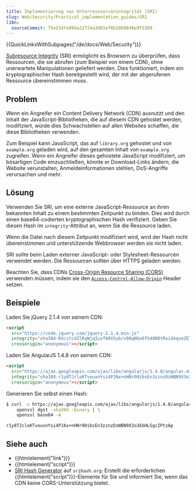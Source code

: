 ```yaml
---
title: Implementierung von Unterressourcenintegrität (SRI)
slug: Web/Security/Practical_implementation_guides/SRI
l10n:
  sourceCommit: 75e254fe894a22724a3d01ef6b20b9848e9f5309
---
```


{{QuickLinksWithSubpages("/de/docs/Web/Security")}}

[Subresource Integrity](/de/docs/Web/Security/Subresource_Integrity) (SRI) ermöglicht es Browsern zu überprüfen, dass Ressourcen, die sie abrufen (zum Beispiel von einem CDN), ohne unerwartete Manipulationen geliefert werden. Dies funktioniert, indem ein kryptographischer Hash bereitgestellt wird, der mit der abgerufenen Ressource übereinstimmen muss.

## Problem

Wenn ein Angreifer ein Content Delivery Network (CDN) ausnutzt und den Inhalt der JavaScript-Bibliotheken, die auf diesem CDN gehostet werden, modifiziert, würde dies Schwachstellen auf allen Websites schaffen, die diese Bibliotheken verwenden.

Zum Beispiel kann JavaScript, das auf `library.org` gehostet und von `example.org` geladen wird, auf den gesamten Inhalt von `example.org` zugreifen. Wenn ein Angreifer dieses gehostete JavaScript modifiziert, um bösartigen Code einzuschließen, könnte er Download-Links ändern, die Website verunstalten, Anmeldeinformationen stehlen, DoS-Angriffe verursachen und mehr.

## Lösung

Verwenden Sie SRI, um eine externe JavaScript-Ressource an ihren bekannten Inhalt zu einem bestimmten Zeitpunkt zu binden. Dies wird durch einen base64-codierten kryptographischen Hash verifiziert. Geben Sie diesen Hash im `integrity`-Attribut an, wenn Sie die Ressource laden.

Wenn die Datei nach diesem Zeitpunkt modifiziert wird, wird der Hash nicht übereinstimmen und unterstützende Webbrowser werden sie nicht laden.

SRI sollte beim Laden externer JavaScript- oder Stylesheet-Ressourcen verwendet werden. Die Ressourcen sollten über HTTPS geladen werden.

Beachten Sie, dass CDNs [Cross-Origin Resource Sharing (CORS)](/de/docs/Web/Security/Practical_implementation_guides/CORS) verwenden müssen, indem sie den [`Access-Control-Allow-Origin`](/de/docs/Web/HTTP/Headers/Access-Control-Allow-Origin) Header setzen.

## Beispiele

Laden Sie jQuery 2.1.4 von seinem CDN:

```html
<script
  src="https://code.jquery.com/jquery-2.1.4.min.js"
  integrity="sha384-R4/ztc4ZlRqWjqIuvf6RX5yb/v90qNGx6fS48N0tRxiGkqveZETq72KgDVJCp2TC"
  crossorigin="anonymous"></script>
```

Laden Sie AngularJS 1.4.8 von seinem CDN:

```html
<script
  src="https://ajax.googleapis.com/ajax/libs/angularjs/1.4.8/angular.min.js"
  integrity="sha384-r1y8TJcloKTvouxnYsi4PJAx+nHNr90ibsEn3zznzDzWBN9X3o3kbHLSgcIPtzAp"
  crossorigin="anonymous"></script>
```

Generieren Sie selbst einen Hash:

```bash
$ curl -s https://ajax.googleapis.com/ajax/libs/angularjs/1.4.8/angular.min.js | \
    openssl dgst -sha384 -binary | \
    openssl base64 -A

r1y8TJcloKTvouxnYsi4PJAx+nHNr90ibsEn3zznzDzWBN9X3o3kbHLSgcIPtzAp
```

## Siehe auch

- {{htmlelement("link")}}
- {{htmlelement("script")}}
- [SRI Hash Generator](https://www.srihash.org/) auf `srihash.org`: Erstellt die erforderlichen {{htmlelement("script")}}-Elemente für Sie und informiert Sie, wenn das CDN keine CORS-Unterstützung bietet.
